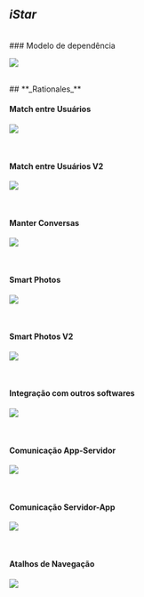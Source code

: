 ## **_iStar_**
<br />
### Modelo de dependência

<a data-fancybox="gallery" href="../../img/iStar/iStar-Dependencia.png"><img src="../../img/iStar/iStar-Dependencia-mini.png"></a>

<br />
## **_Rationales_**
<br />

####  Match entre Usuários

<a data-fancybox="gallery" href="../../img/iStar/RationaleMatch.png"><img src="../../img/iStar/RationaleMatch-mini.png"></a>

<br />

####  Match entre Usuários V2

<a data-fancybox="gallery" href="../../img/iStar/RationaleMatchV2.png"><img src="../../img/iStar/RationaleMatchV2-mini.png"></a>

<br/>

#### Manter Conversas

<a data-fancybox="gallery" href="../../img/iStar/RationaleConversa.png"><img src="../../img/iStar/RationaleConversa-mini.png"></a>

<br />

#### Smart Photos

<a data-fancybox="gallery" href="../../img/iStar/RationaleSmartPhotos.png"><img src="../../img/iStar/RationaleSmartPhotos-mini.png"></a>

<br />

#### Smart Photos V2

<a data-fancybox="gallery" href="../../img/iStar/RationaleSmartPhotosV2.png"><img src="../../img/iStar/RationaleSmartPhotosV2-mini.png"></a>

<br />

#### Integração com outros softwares

<a data-fancybox="gallery" href="../../img/iStar/RationaleIntegracao.png"><img src="../../img/iStar/RationaleIntegracao-mini.png"></a>

<br />

#### Comunicação App-Servidor

<a data-fancybox="gallery" href="../../img/iStar/RationaleAppServ.png"><img src="../../img/iStar/RationaleAppServ-mini.png"></a>

<br />

#### Comunicação Servidor-App

<a data-fancybox="gallery" href="../../img/iStar/RationaleServApp.png"><img src="../../img/iStar/RationaleServApp-mini.png"></a>

<br />

#### Atalhos de Navegação

<a data-fancybox="gallery" href="../../img/iStar/RationaleExpUsr.png"><img src="../../img/iStar/RationaleExpUsr-mini.png"></a>
